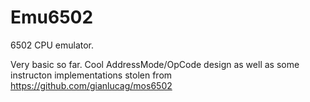 # Emu6502

6502 CPU emulator.

Very basic so far. Cool AddressMode/OpCode design as well as some instructon implementations stolen from https://github.com/gianlucag/mos6502


